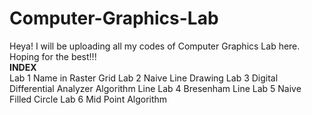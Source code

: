 # Computer-Graphics-Lab
Heya! I will be uploading all my codes of Computer Graphics Lab here. Hoping for the best!!!
<br>**INDEX**<br/>
Lab 1 Name in Raster Grid
Lab 2 Naive Line Drawing
Lab 3 Digital Differential Analyzer Algorithm Line
Lab 4 Bresenham Line
Lab 5 Naive Filled Circle
Lab 6 Mid Point Algorithm
